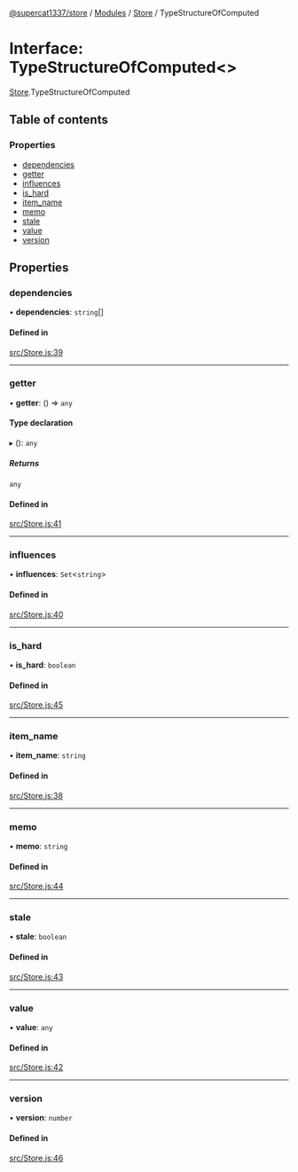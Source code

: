 [@supercat1337/store](../README.md) / [Modules](../modules.md) / [Store](../modules/Store.md) / TypeStructureOfComputed

# Interface: TypeStructureOfComputed\<\>

[Store](../modules/Store.md).TypeStructureOfComputed

## Table of contents

### Properties

- [dependencies](Store.TypeStructureOfComputed.md#dependencies)
- [getter](Store.TypeStructureOfComputed.md#getter)
- [influences](Store.TypeStructureOfComputed.md#influences)
- [is\_hard](Store.TypeStructureOfComputed.md#is_hard)
- [item\_name](Store.TypeStructureOfComputed.md#item_name)
- [memo](Store.TypeStructureOfComputed.md#memo)
- [stale](Store.TypeStructureOfComputed.md#stale)
- [value](Store.TypeStructureOfComputed.md#value)
- [version](Store.TypeStructureOfComputed.md#version)

## Properties

### dependencies

• **dependencies**: `string`[]

#### Defined in

[src/Store.js:39](https://github.com/supercat911/store/blob/944b5f4aac0b7be6f7fa9086b27740887eaf78cb/src/Store.js#L39)

___

### getter

• **getter**: () => `any`

#### Type declaration

▸ (): `any`

##### Returns

`any`

#### Defined in

[src/Store.js:41](https://github.com/supercat911/store/blob/944b5f4aac0b7be6f7fa9086b27740887eaf78cb/src/Store.js#L41)

___

### influences

• **influences**: `Set`\<`string`\>

#### Defined in

[src/Store.js:40](https://github.com/supercat911/store/blob/944b5f4aac0b7be6f7fa9086b27740887eaf78cb/src/Store.js#L40)

___

### is\_hard

• **is\_hard**: `boolean`

#### Defined in

[src/Store.js:45](https://github.com/supercat911/store/blob/944b5f4aac0b7be6f7fa9086b27740887eaf78cb/src/Store.js#L45)

___

### item\_name

• **item\_name**: `string`

#### Defined in

[src/Store.js:38](https://github.com/supercat911/store/blob/944b5f4aac0b7be6f7fa9086b27740887eaf78cb/src/Store.js#L38)

___

### memo

• **memo**: `string`

#### Defined in

[src/Store.js:44](https://github.com/supercat911/store/blob/944b5f4aac0b7be6f7fa9086b27740887eaf78cb/src/Store.js#L44)

___

### stale

• **stale**: `boolean`

#### Defined in

[src/Store.js:43](https://github.com/supercat911/store/blob/944b5f4aac0b7be6f7fa9086b27740887eaf78cb/src/Store.js#L43)

___

### value

• **value**: `any`

#### Defined in

[src/Store.js:42](https://github.com/supercat911/store/blob/944b5f4aac0b7be6f7fa9086b27740887eaf78cb/src/Store.js#L42)

___

### version

• **version**: `number`

#### Defined in

[src/Store.js:46](https://github.com/supercat911/store/blob/944b5f4aac0b7be6f7fa9086b27740887eaf78cb/src/Store.js#L46)
